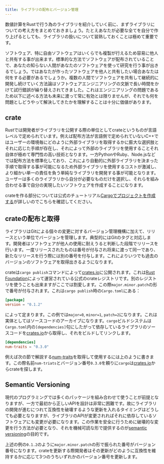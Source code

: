 ```yaml
---
title: ライブラリの配布とバージョン管理
---
```


数値計算をRustで行う為のライブラリを紹介していく前に、まずライブラリについての考え方をまとめておきましょう。たとえあなたが必要な全てを自分で作り上げるとしても、ライブラリの扱いについて習熟しておくことは極めて重要です。

ソフトウェア、特に自由ソフトウェアはいくらでも複製が行えるため容易に他人と共有する事が出来ます。標準的な方法でソフトウェアが配布されていることで、あなたの知らない人間があなたのソフトウェアを使って研究を行う事が出きるでしょう。ではあなたが作ったソフトウェアを他人と共有したい場合あなたは何をする必要があるでしょうか。複数の人間でソフトウェアを共有して継続的に開発し続けていく方法論はソフトウェアエンジニアリングの文脈で長い時間をかけて試行錯誤が繰り替えされてきました。これはエンジニアリングの問題であるため以下に述べる方法も未来に渡って常に有効とは限りませんが、それでも何を問題としどうやって解決してきたかを理解することは十分に価値があります。

crate
------
Rustでは開発者がライブラリを公開する際の単位としてcrateというものが言語レベルで定められています。例えば配布方法が言語側で定められていないC++ではユーザーの環境毎にどのように外部ライブラリを取得するかに膨大な選択肢とそれに応じた手順が存在し、それによって外部のライブラリを使用することそれ自体が極めて専門性の高い技術となります。一方PythonやRuby、Node.jsなどでは配布方法を標準化しており、これにより自動的に外部ライブラリを決まった手順で取得する事が可能になるため外部ライブラリを使用するコストが激減し、より細かい単一の責任を負う単純なライブラリを開発する事が可能となります。ユーザーは多くのライブラリから自分が必要なものだけを選択し、それらを組み合わせる事で自分の実現したいソフトウェアを作成することになります。

crateを作る部分については公式のチュートリアル[Cargoでプロジェクトを作成する][cargo-new]が詳しいのでこちらを確認してください。

crateの配布と取得
-----------------
ライブラリはGitによる個々の変更に対するバージョン管理機構に加えて、リリースという単位でバージョンを管理します。典型的にはGitのタグと対応します。開発者はソフトウェアが他人の使用に耐えうると判断した段階でリリースを行います。一度リリースされたものは番号が付与され将来に渡って同一であり、新たなリリースを行う際には別の番号を付与します。これによりいつでも過去のバージョンのソフトウェアを取得出きるようになります。

crateは`cargo publish`コマンドによって[crates.io][crates.io]に公開されます。これは[Rust Foundation](https://foundation.rust-lang.org/)によって運営されている公式のcrateレジストリです。別のレジストリを使うことも出来ますがここでは割愛します。この際`major.minor.patch`の形で番号が付与されます。これは`cargo publish`時の`Cargo.toml`にある：

```toml:Cargo.toml
[package]
version = "0.1.2"
```

によって定まります。この例では`major=0`, `minor=1`, `patch=2`になります。これは実体としてはソースコードのアーカイブになります。`cargo`ビルドシステムは`Cargo.toml`内の`[dependencies]`句にしたがって依存しているライブラリのソースコードを[crates.io][crates.io]から取得し、それをビルドしてリンクします。

```toml:Cargo.toml
[dependencies]
num-traits = "0.3.0"
```

例えば次の節で解説する[num-traits][num-traits]を取得して使用するには上のように書きます。この際名前`num-triats`とバージョン番号`0.3.0`を頼りに`cargo`は[crates.io][crates.io]からcrateを探します。

Semantic Versioning
--------------------
現代のプログラミングでは多くのパッケージを組み合わせて使うことが前提となりますが、一方で最初から正しいAPIを設計は非常に困難です。故にライブラリの開発が進むにつれて互換性を破壊するような更新を入れるタイミングはどうしても必要となりますが、ライブラリのAPIが変更されればそれに依存しているソフトウェアにも変更が必要になります。この作業を安全に行うために破壊的な変更を行う方法が必要となり、それを機械可読な形で提供するのが[semantic versioning][semver]の目的です。

上述の例の`0.1.2`のように`major.minor.patch`の形で振られた番号がバージョン番号になります。crateを更新する際開発者はその更新がどのように互換性を維持するかに応じて3つのうちいずれかのバージョン番号を更新します。

[cargo-new]: https://doc.rust-jp.rs/book-ja/ch01-03-hello-cargo.html#cargo%E3%81%A7%E3%83%97%E3%83%AD%E3%82%B8%E3%82%A7%E3%82%AF%E3%83%88%E3%82%92%E4%BD%9C%E6%88%90%E3%81%99%E3%82%8B
[crates.io]: https://crates.io/
[num-traits]: https://github.com/rust-num/num-traits
[semver]: https://semver.org/lang/ja/
